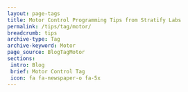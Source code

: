 ```yaml
---
layout: page-tags
title: Motor Control Programming Tips from Stratify Labs
permalink: /tips/tag/motor/
breadcrumb: tips
archive-type: Tag
archive-keyword: Motor
page_source: BlogTagMotor
sections:
 intro: Blog
 brief: Motor Control Tag
 icon: fa fa-newspaper-o fa-5x
---
```


